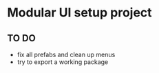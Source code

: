 # Modular UI setup project

## TO DO
- fix all prefabs and clean up menus
- try to export a working package
